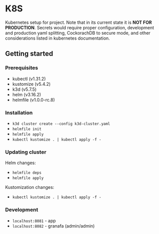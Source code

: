 # K8S

Kubernetes setup for project. Note that in its current state it is **NOT FOR PRODUCTION**. Secrets would require proper configuration, development and production yaml splitting, CockorachDB to secure mode, and other considerations listed in kubernetes documentation.

## Getting started

### Prerequisites

- kubectl (v1.31.2)
- kustomize (v5.4.2)
- k3d (v5.7.5)
- helm (v3.16.2)
- helmfile (v1.0.0-rc.8)

### Installation

- `k3d cluster create --config k3d-cluster.yaml`
- `helmfile init`
- `helmfile apply`
- `kubectl kustomize . | kubectl apply -f -`

### Updating cluster

Helm changes:

- `helmfile deps`
- `helmfile apply`

Kustomization changes:

- `kubectl kustomize . | kubectl apply -f -`

### Development

- `localhost:8081` - app
- `localhost:8082` - granafa (admin/admin)
